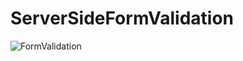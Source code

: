 # ServerSideFormValidation
![FormValidation](https://user-images.githubusercontent.com/70153765/136700429-1572eff2-2ae5-4259-9603-940ea2f21a8c.JPG)
